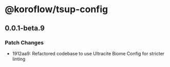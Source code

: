 # @koroflow/tsup-config

## 0.0.1-beta.9

### Patch Changes

- 1912aa9: Refactored codebase to use Ultracite Biome Config for stricter linting
